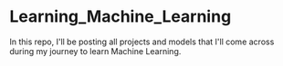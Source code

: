 # Learning_Machine_Learning
In this repo, I'll be posting all projects and models that I'll come across during my journey to learn Machine Learning.
